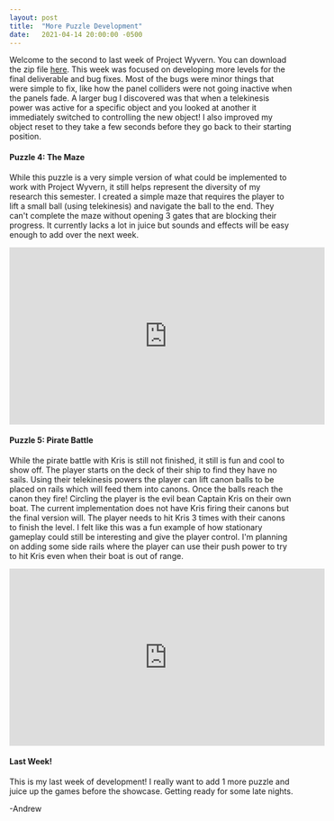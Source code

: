 ```yaml
---
layout: post
title:  "More Puzzle Development"
date:   2021-04-14 20:00:00 -0500
---
```

<p>Welcome to the second to last week of Project Wyvern. You can download the zip file <a href="https://drive.google.com/file/d/1PRMk9uwcoNwPtlWEC3YU9rmW_ZjfHRnX/view?usp=sharing">here</a>. This week was focused on developing more levels for the final deliverable and bug fixes. Most of the bugs were minor things that were simple to fix, like how the panel colliders were not going inactive when the panels fade. A larger bug I discovered was that when a telekinesis power was active for a specific object and you looked at another it immediately switched to controlling the new object! I also improved my object reset to they take a few seconds before they go back to their starting position.</p>

<h4>Puzzle 4: The Maze</h4>
<p>While this puzzle is a very simple version of what could be implemented to work with Project Wyvern, it still helps represent the diversity of my research this semester. I created a simple maze that requires the player to lift a small ball (using telekinesis) and navigate the ball to the end. They can't complete the maze without opening 3 gates that are blocking their progress. It currently lacks a lot in juice but sounds and effects will be easy enough to add over the next week.</p>

<!-- <video width="600" height="auto" controls>
    <source src="{{site.url}}/assets/4_14/maze.mkv" alt="Example of a maze the player completes using telekinesis" type="video/mkv"/>
    https://youtu.be/R5gPciP4nxY
</video> -->
<iframe width="560" height="315" src="https://www.youtube.com/embed/R5gPciP4nxY" title="YouTube video player" frameborder="0" allow="accelerometer; autoplay; clipboard-write; encrypted-media; gyroscope; picture-in-picture" allowfullscreen></iframe>

<h4>Puzzle 5: Pirate Battle</h4>
<p>While the pirate battle with Kris is still not finished, it still is fun and cool to show off. The player starts on the deck of their ship to find they have no sails. Using their telekinesis powers the player can lift canon balls to be placed on rails which will feed them into canons. Once the balls reach the canon they fire! Circling the player is the evil bean Captain Kris on their own boat. The current implementation does not have Kris firing their canons but the final version will. The player needs to hit Kris 3 times with their canons to finish the level. I felt like this was a fun example of how stationary gameplay could still be interesting and give the player control. I'm planning on adding some side rails where the player can use their push power to try to hit Kris even when their boat is out of range.</p>

<!-- <video width="600" height="auto" controls>
    <source src="{{site.url}}/assets/4_14/pirate.mp4" alt="Pirate ship battle between you and a circling boat" type="video/mp4"/>
</video> -->
<iframe width="560" height="315" src="https://www.youtube.com/embed/xgxkFpC6WYA" title="YouTube video player" frameborder="0" allow="accelerometer; autoplay; clipboard-write; encrypted-media; gyroscope; picture-in-picture" allowfullscreen></iframe>

<h4>Last Week!</h4>
<p>This is my last week of development! I really want to add 1 more puzzle and juice up the games before the showcase. Getting ready for some late nights.</p>

<p>-Andrew</p>